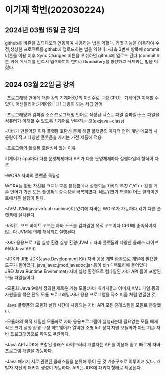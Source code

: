 # 이기재 학번(202030224)

## 2024년 03월 15일 금 강의
github를 비쥬얼 스튜디오와 연동하여 사용하는 법을 익혔다.
커밋 기능을 이용하여 수정,생성한 프로젝트를 github에 업로드하는 법을 익혔다.
-좌측 3번째 항목에 commit 버튼을 이용.이후 Sync Changes 버튼을 푸쉬하면 github에 업로드 된다.(commit 버튼 위에 메세지를 반드시 입력하여야 한다.)
Repository를 생성하고 삭제하는 법을 익혔다.
## 2024 03월 22일 금 강의
-프로그래밍 언어에 대한 강의
기계어:0,1의 이진수로 구성
      CPU는 기계어만 이해할 수 있다.
어셈블리어:기계어와 1대1 대응이 되는 저급 언어

-프로그래밍과 컴파일
소스:프로그래밍 언어로 작성된 텍스트 파일
컴파일:소스 파일을 컴퓨터가 이해할 수 있도록 기계어로 변환하는 것(ex:java->class)

-자바가 만들어진 이유
플랫폼 호환성 문제 해결
플랫폼의 독자적 언어 개발
메모리 사용량이 적고 다양한 플롯폼을 가지는 가전 제품에 적용

-프로그램의 플랫폼 호환성이 없는 이유

기계어가 cpu마다 다름
운영체제마다 API가 다름
운영체제마다 실행파일의  형식이 다름

-WORA 자바의 플랫폼 독립성

WORA는 한번 작성된 코드가 모든 플랫폼에서 실행되는 자바의 특징
C/C++ 같은 기존 언어가 가진 모든 플랫폼의 종속성을 극복하였다.
네트워크가 연결된 어느 클라이언트에서든 실행이 된다.

-JVM
JVM(java virtual machine)이 있기에 자바는 WORA가 가능하다
각기 다른 플랫폼에 설치된다.

-바이트 코드
바이트 코드는 자바 소스를 컴파일한 목적 코드이다
CPU에 종속적이지 않는다
JVM에 의해 해석되고 실행된다

-자바 응용프로그램 실행 환경
실행 환경(JVM + 자바 플랫폼의 다양한 클래스 라이브러리(Java API))

-JDK와 JRE
JDK(Java Development Kit)
자바 응용 개발 환경으로 개발에 필요한 도구가 들어있다.
java,javac,jmod,javadoc,jar 등이 bin 디렉토리에 들어있다
JRE(Java Runtime Environmet)
자바 실행 환경으로 컴파일된 자바 API 들이 포함된 모듈 파일들이다.

-모듈화
Java 9에서 정의한 새로운 기능
모듈:자바 패키지들과 이미지,XML 파일 등의 자원들을 묶은 단위
모듈 프로그래밍:자바 응용 프로그램을 직소 퍼즐 처럼 연결한 것

-Java 플랫폼의 모듈화
실행 시간에 사용되는 자바 API 모든 클래스들을 모듈로 분할했다.

-모듈화의 목적
세밀한 모듈화로 자바 응용프로그램이 실행되는데 필요없는 모듈 배제
작은 크기 실행 환경 구성
하드웨어가 열악한 소형 IoT 장치 지원
모듈화가 아닌 기존 자바 프로그래밍으로 하여도 무관하다.

-Java API
JDK에 포함된 클래스 라이브러리
개발자는 API를 이용해 쉽고 빠르게 자바 프로그램 개발을 가능하다.

-Java 패키지
서로 관련된 클래스들을 분류해 묶어 둔 것
계층구조로 이루어져 있다.
개발자 자신의 패키지 생성이 가능하다.
API는 JDK에 패키지 형태로 제공된다.
